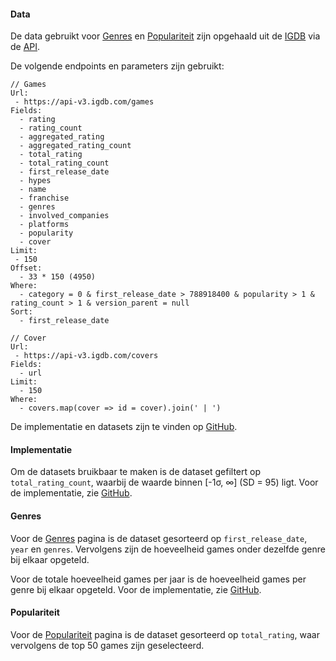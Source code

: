 #### Data

De data gebruikt voor [Genres](./genres) en [Populariteit](./populariteit) zijn opgehaald uit de [IGDB](https://www.igdb.com/discover) via de [API](https://api-docs.igdb.com/#about).

De volgende endpoints en parameters zijn gebruikt:

```
// Games
Url:
 - https://api-v3.igdb.com/games
Fields:
  - rating
  - rating_count
  - aggregated_rating
  - aggregated_rating_count
  - total_rating
  - total_rating_count
  - first_release_date
  - hypes
  - name
  - franchise
  - genres
  - involved_companies
  - platforms
  - popularity
  - cover
Limit:
 - 150
Offset:
  - 33 * 150 (4950)
Where:
  - category = 0 & first_release_date > 788918400 & popularity > 1 & rating_count > 1 & version_parent = null
Sort:
  - first_release_date

// Cover
Url:
 - https://api-v3.igdb.com/covers
Fields:
  - url
Limit:
  - 150
Where:
  - covers.map(cover => id = cover).join(' | ')
```

De implementatie en datasets zijn te vinden op [GitHub](https://github.com/chronoDave/ThievesGuild-Scrape).

#### Implementatie

Om de datasets bruikbaar te maken is de dataset gefiltert op `total_rating_count`, waarbij de waarde binnen [-1σ, ∞] (SD = 95) ligt. Voor de implementatie, zie [GitHub](https://github.com/chronoDave/ThievesGuild-Scrape/blob/master/src/utils.js).

#### Genres

Voor de [Genres](./genres) pagina is de dataset gesorteerd op `first_release_date`, `year` en `genres`. Vervolgens zijn de hoeveelheid games onder dezelfde genre bij elkaar opgeteld.

Voor de totale hoeveelheid games per jaar is de hoeveelheid games per genre bij elkaar opgeteld. Voor de implementatie, zie [GitHub](https://github.com/chronoDave/ThievesGuild-Website).

#### Populariteit

Voor de [Populariteit](./popularity) pagina is de dataset gesorteerd op `total_rating`, waar vervolgens de top 50 games zijn geselecteerd.
